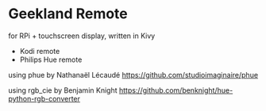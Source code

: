 # Geekland Remote

 for RPi + touchscreen display, written in Kivy

- Kodi remote
- Philips Hue remote

using phue by Nathanaël Lécaudé
	https://github.com/studioimaginaire/phue

using rgb_cie by Benjamin Knight
	https://github.com/benknight/hue-python-rgb-converter
